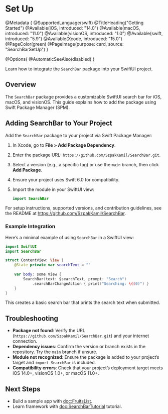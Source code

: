 # Set Up

@Metadata {
    @SupportedLanguage(swift)
    @TitleHeading("Getting Started")
    @Available(iOS, introduced: "14.0")
    @Available(macOS, introduced: "11.0")
    @Available(visionOS, introduced: "1.0")
    @Available(swift, introduced: "5.9")
    @Available(Xcode, introduced: "15.0")
    @PageColor(green)
    @PageImage(purpose: card, source: "SearchBarSetUp")
}

@Options{
    @AutomaticSeeAlso(disabled)
}

Learn how to integrate the `SearchBar` package into your SwiftUI project.

## Overview

The `SearchBar` package provides a customizable SwiftUI search bar for iOS, macOS, and visionOS. This guide explains how to add the package using Swift Package Manager (SPM).

## Adding SearchBar to Your Project

Add the `SearchBar` package to your project via Swift Package Manager:

1. In Xcode, go to **File > Add Package Dependency**.
2. Enter the package URL: `https://github.com/SzpakKamil/SearchBar.git`.
3. Select a version (e.g., a specific tag) or use the `main` branch, then click **Add Package**.
4. Ensure your project uses Swift 6.0 for compatibility.
5. Import the module in your SwiftUI view:

   ```swift
   import SearchBar
   ```

For setup instructions, supported versions, and contribution guidelines, see the README at https://github.com/SzpakKamil/SearchBar.

### Example Integration

Here’s a minimal example of using `SearchBar` in a SwiftUI view:

```swift
import SwiftUI
import SearchBar

struct ContentView: View {
    @State private var searchText = ""
    
    var body: some View {
        SearchBar(text: $searchText, prompt: "Search")
            .searchBarChangeAction { print("Searching: \($0)") }
    }
}
```

This creates a basic search bar that prints the search text when submitted.

## Troubleshooting

- **Package not found**: Verify the URL (`https://github.com/SzpakKamil/SearchBar.git`) and your internet connection.
- **Dependency issues**: Confirm the version or branch exists in the repository. Try the `main` branch if unsure.
- **Module not recognized**: Ensure the package is added to your project’s target and `import SearchBar` is included.
- **Compatibility errors**: Check that your project’s deployment target meets iOS 14.0+, visionOS 1.0+, or macOS 11.0+.

## Next Steps

- Build a sample app with <doc:FruitsList>.
- Learn framework with <doc:SearchBarTutorial> tutorial.
